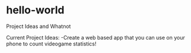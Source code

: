 # hello-world
Project Ideas and Whatnot

Current Project Ideas:
  -Create a web based app that you can use on your phone to count videogame statistics!
